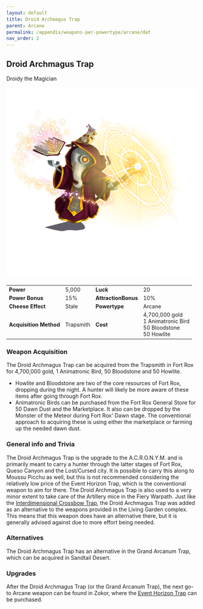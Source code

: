 ```yaml
---
layout: default
title: Droid Archmagus Trap
parent: Arcane
permalink: /appendix/weapons-per-powertype/arcane/dat
nav_order: 2
---
```

## Droid Archmagus Trap
Droidy the Magician

<img src="/assets/images/dat.png" alt="who said robots can't do magic" width="600">

|||||
|---|---|---|---|
| __Power__ 	| 5,000	| __Luck__ 	| 20 	|
| __Power Bonus__ 	| 15% 	|__AttractionBonus__ 	| 10% 	|
| __Cheese Effect__ 	| Stale 	| __Powertype__ 	| Arcane 	|
| __Acquisition Method__ 	| Trapsmith 	| __Cost__ 	| 4,700,000 gold <br> 1 Animatronic Bird <br> 50 Bloodstone <br> 50 Howlite|

### Weapon Acquisition
The Droid Archmagus Trap can be acquired from the Trapsmith in Fort Rox for 4,700,000 gold, 1 Animatronic Bird, 50 Bloodstone and 50 Howlite.
- Howlite and Bloodstone are two of the core resources of Fort Rox, dropping during the night. A hunter will likely be more aware of these items after going through Fort Rox.
- Animatronic Birds can be purchased from the Fort Rox General Store for 50 Dawn Dust and the Marketplace. It also can be dropped by the Monster of the Meteor during Fort Rox' Dawn stage. The conventional approach to acquiring these is using either the marketplace or farming up the needed dawn dust. 

### General info and Trivia
The Droid Archmagus Trap is the upgrade to the A.C.R.O.N.Y.M. and is primarily meant to carry a hunter through the latter stages of Fort Rox, Queso Canyon and the Lost/Cursed city. It is possible to carry this along to Moussu Picchu as well, but this is not recommended considering the relatively low price of the Event Horizon Trap, which is the conventional weapon to aim for there. The Droid Archmagus Trap is also used to a very minor extent to take care of the Artillery mice in the Fiery Warpath.
Just like the [Interdimensional Crossbow Trap](/appendix/weapons-per-powertype/shadow/IDCT), the Droid Archmagus Trap was added as an alternative to the weapons provided in the Living Garden complex. This means that this weapon does have an alternative there, but it is generally advised against due to more effort being needed.

### Alternatives
The Droid Archmagus Trap has an alternative in the Grand Arcanum Trap, which can be acquired in Sandtail Desert.

### Upgrades
After the Droid Archmagus Trap (or the Grand Arcanum Trap), the next go-to Arcane weapon can be found in Zokor, where the [Event Horizon Trap](/appendix/weapons-per-powertype/arcane/eht) can be purchased.
